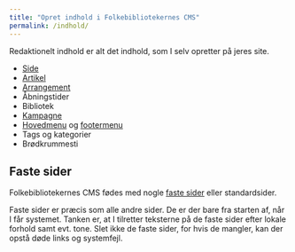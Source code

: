 ```yaml
---
title: "Opret indhold i Folkebibliotekernes CMS"
permalink: /indhold/
---
```


Redaktionelt indhold er alt det indhold, som I selv opretter på jeres site. 

- [Side](https://danskernesdigitalebibliotek.github.io/folkebibliotekernes_cms_manual/main/indhold/side/)
- [Artikel](https://danskernesdigitalebibliotek.github.io/folkebibliotekernes_cms_manual/main/indhold/artikel/)
- [Arrangement](https://danskernesdigitalebibliotek.github.io/folkebibliotekernes_cms_manual/main/indhold/arrangement/)
- Åbningstider
- Bibliotek
- [Kampagne](https://danskernesdigitalebibliotek.github.io/folkebibliotekernes_cms_manual/main/indhold/kampagner/)
- [Hovedmenu](https://danskernesdigitalebibliotek.github.io/folkebibliotekernes_cms_manual/main/indhold/hovedmenu/) og [footermenu](https://danskernesdigitalebibliotek.github.io/folkebibliotekernes_cms_manual/main/indhold/footermenu/)
- Tags og kategorier
- Brødkrummesti

## Faste sider
Folkebibliotekernes CMS fødes med nogle [faste sider](https://danskernesdigitalebibliotek.github.io/folkebibliotekernes_cms_manual/main/indhold/faste-sider/) eller standardsider. 

Faste sider er præcis som alle andre sider. De er der bare fra starten af, når I får systemet. Tanken er, at I tilretter teksterne på de faste sider efter lokale forhold samt evt. tone.
Slet ikke de faste sider, for hvis de mangler, kan der opstå døde links og systemfejl.

